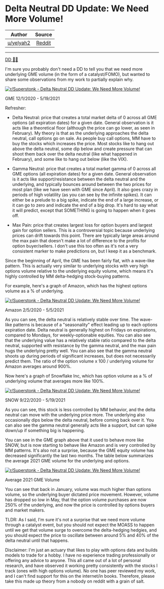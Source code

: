 Delta Neutral DD Update: We Need More Volume!
=============================================

| Author       | Source       | 
| :-------------: |:-------------:|
|  [u/yelyah2](https://www.reddit.com/user/yelyah2/) | [Reddit](https://www.reddit.com/r/Superstonk/comments/ngl10o/delta_neutral_dd_update_we_need_more_volume/) | 

---

[DD 👨‍🔬](https://www.reddit.com/r/Superstonk/search?q=flair_name%3A%22DD%20%F0%9F%91%A8%E2%80%8D%F0%9F%94%AC%22&restrict_sr=1)

I'm sure you probably don't need a DD to tell you that we need more underlying GME volume (in the form of a catalyst/FOMO), but wanted to share some observations from my work to partially explain why.

[![r/Superstonk - Delta Neutral DD Update: We Need More Volume!](https://preview.redd.it/eb8tem2st5071.png?width=910&format=png&auto=webp&s=60751638c8740598797d7732c68745b22bdd3c3e)](https://preview.redd.it/eb8tem2st5071.png?width=910&format=png&auto=webp&s=60751638c8740598797d7732c68745b22bdd3c3e)

GME 12/1/2020 - 5/19/2021

Refresher:

-   Delta Neutral: price that creates a total market delta of 0 across all GME options (all expiration dates) for a given date. General observation is it acts like a theoretical floor (although the price can go lower, as seen in February). My theory is that as the underlying approaches the delta neutral, call options go on sale. As people buy call options, MM have to buy the stocks which increases the price. Most stocks like to hang out above the delta neutral, some dip below and create pressure that can shoot them back over the delta neutral (like what happened in February), and some like to hang out below (like the VIX).

-   Gamma Neutral: price that creates a total market gamma of 0 across all GME options (all expiration dates) for a given date. General observation is it acts like support/resistance between the delta neutral and the underlying, and typically bounces around between the two prices for most plan (like we have seen with GME since April). It also goes crazy in periods of high volatility (as you can see by the infinite spikes). It can either be a prelude to a big spike, indicate the end of a large increase, or it can go to zero and indicate the end of a big drop. It's hard to say what it will predict, except that SOMETHING is going to happen when it goes off.

-   Max Pain: price that creates largest loss for option buyers and largest gain for option sellers. This is a controversial topic because underlying prices can drift towards this point. There are typically large areas around the max pain that doesn't make a lot of difference to the profits for option buyer/sellers. I don't use this too often as it's not a very consistent marker to make predictions on, but I keep it as a benchmark.

Since the beginning of April, the GME has been fairly flat, with a wave-like pattern. This is actually very similar to underlying stocks with very high options volume relative to the underlying equity volume, which means it's highly controlled by MM delta-hedging stock-buying patterns.

For example, here's a graph of Amazon, which has the highest options volume as a % of underlying.

[![r/Superstonk - Delta Neutral DD Update: We Need More Volume!](https://preview.redd.it/1bme4x3tu5071.png?width=910&format=png&auto=webp&s=3baddcf06b3d4e2f21ce4da4438940e8b5d40ede)](https://preview.redd.it/1bme4x3tu5071.png?width=910&format=png&auto=webp&s=3baddcf06b3d4e2f21ce4da4438940e8b5d40ede)

Amazon 2/5/2020 - 5/5/2021

As you can see, the delta neutral is relatively stable over time. The wave-like patterns is because of a "seasonality" effect leading up to each options expiration date. Delta neutral is generally highest on Fridays on expirations, compared to Mondays, for weekly-optionable equities. You can also see that the underlying value has a relatively stable ratio compared to the delta neutral, supported with resistance by the gamma neutral, and the max pain hugs the underlying pretty well. You can also see that the gamma neutral shoots up during periods of significant increases, but does not necessarily predict them. The ratio of the option volume x 100 / underlying volume for Amazon averages around 900%.

Now here's a graph of Snowflake Inc, which has option volume as a % of underlying volume that averages more like 100%.

[![r/Superstonk - Delta Neutral DD Update: We Need More Volume!](https://preview.redd.it/ams0xoely5071.png?width=910&format=png&auto=webp&s=18c048a012bbdb8d8c4405a309968c5a164b448b)](https://preview.redd.it/ams0xoely5071.png?width=910&format=png&auto=webp&s=18c048a012bbdb8d8c4405a309968c5a164b448b)

SNOW 9/22/2020 - 5/19/2021

As you can see, this stock is less controlled by MM behavior, and the delta neutral can move with the underlying price more. The underlying also occasionally dips below the delta neutral, before coming back over it. You can also see the gamma neutral generally acts like a support, but can spike down/up if something big is happening.

You can see in the GME graph above that it used to behave more like SNOW, but is now starting to behave like Amazon and is very controlled by MM patterns. It's also not a surprise, because the GME equity volume has decreased significantly the last two months. The table below summarizes the average 2021 GME volume for the underlying and options.

[![r/Superstonk - Delta Neutral DD Update: We Need More Volume!](https://preview.redd.it/st1mcfln06071.png?width=341&format=png&auto=webp&s=a4acd814b56eb69e88a06922066fe540ed6e4f09)](https://preview.redd.it/st1mcfln06071.png?width=341&format=png&auto=webp&s=a4acd814b56eb69e88a06922066fe540ed6e4f09)

Average 2021 GME Volume

You can see that back in January, volume was much higher than options volume, so the underlying buyer dictated price movement. However, volume has dropped so low in May, that the option volume purchases are now 250% of the underlying, and now the price is controlled by options buyers and market makers.

TLDR: As I said, I'm sure it's not a surprise that we need more volume through a catalyst event, but you should not expect the MOASS to happen until we get that volume surge to overcome the delta-hedging hedgies, and you should expect the price to oscillate between around 5% and 40% of the delta neutral until that happens.

Disclaimer: I'm just an actuary that likes to play with options data and builds models to trade for a hobby. I have no experience trading professionally or offering any advice to anyone. This all came out of a lot of personal research, and have observed it working pretty consistently with the stocks I track (ones with high options volume). No one has peer reviewed my work, and I can't find support for this on the internet/in books. Therefore, please take this made up theory from a nobody on reddit with a grain of salt.
